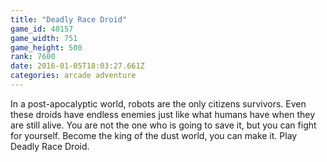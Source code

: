 ```yaml
---
title: "Deadly Race Droid"
game_id: 40157
game_width: 751
game_height: 500
rank: 7600
date: 2016-01-05T18:03:27.661Z
categories: arcade adventure
---
```

In a post-apocalyptic world, robots are the only citizens survivors. Even these droids have endless enemies just like what humans have when they are still alive. You are not the one who is going to save it, but you can fight for yourself. Become the king of the dust world, you can make it. Play Deadly Race Droid.